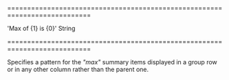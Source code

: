 ===========================================================================
<!--default-->'Max of {1} is {0}'<!--/default-->
<!--type-->String<!--/type-->
===========================================================================

<!--shortDescription-->
Specifies a pattern for the *"max"* summary items displayed in a group row or in any other column rather than the parent one.
<!--/shortDescription-->

<!--fullDescription-->

<!--/fullDescription-->